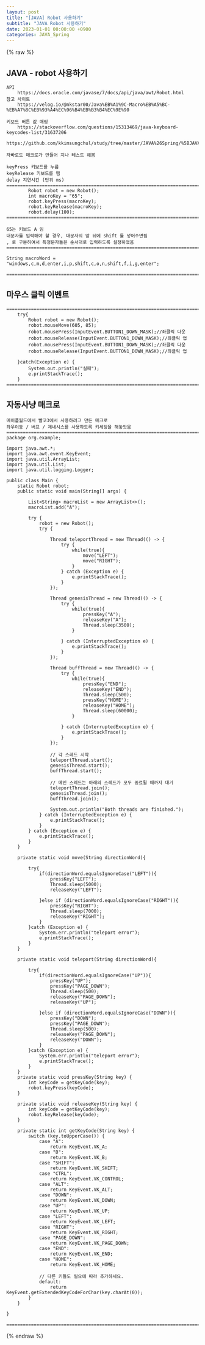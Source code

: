 ```yaml
---
layout: post
title: "[JAVA] Robot 사용하기"
subtitle: "JAVA Robot 사용하기"
date: 2023-01-01 00:00:00 +0900
categories: JAVA_Spring
---
```

{% raw %}
## JAVA - robot 사용하기  
  
	API  
		https://docs.oracle.com/javase/7/docs/api/java/awt/Robot.html  
	참고 사이트  
		https://velog.io/@nkstar00/Java%EB%A1%9C-Macro%EB%A5%BC-%EB%A7%8C%EB%93%A4%EC%96%B4%EB%B3%B4%EC%9E%90  
  
	키보드 버튼 값 매핑  
		https://stackoverflow.com/questions/15313469/java-keyboard-keycodes-list/31637206  
  
	https://github.com/kkimsungchul/study/tree/master/JAVA%26Spring/%5BJAVA%5D%20Robot%20%EC%82%AC%EC%9A%A9%ED%95%98%EA%B8%B0  
  
	자바로도 매크로가 만들어 지나 테스트 해봄  
  
	keyPress 키보드를 누름  
	keyRelease 키보드를 땜  
	delay 지연시간 (단위 ms)  
	==================================================================================================================================================  
			Robot robot = new Robot();  
			int macroKey = "65";  
			robot.keyPress(macroKey);  
			robot.keyRelease(macroKey);  
			robot.delay(100);  
	==================================================================================================================================================  
  
	65는 키보드 A 임  
	대문자를 입력해야 할 경우, 대문자의 앞 뒤에 shift 를 넣어주면됨  
	, 로 구분하여서 특정문자들은 순서대로 입력하도록 설정하였음  
	==================================================================================================================================================  
  
	String macroWord = "windows,c,m,d,enter,i,p,shift,c,o,n,shift,f,i,g,enter";  
  
	==================================================================================================================================================  
  
## 마우스 클릭 이벤트  
  
	======================================================================================================  
        try{  
            Robot robot = new Robot();  
            robot.mouseMove(605, 85);  
            robot.mousePress(InputEvent.BUTTON1_DOWN_MASK);//좌클릭 다운  
            robot.mouseRelease(InputEvent.BUTTON1_DOWN_MASK);//좌클릭 업  
            robot.mousePress(InputEvent.BUTTON1_DOWN_MASK);//좌클릭 다운  
            robot.mouseRelease(InputEvent.BUTTON1_DOWN_MASK);//좌클릭 업  
  
        }catch(Exception e) {  
            System.out.println("실패");  
            e.printStackTrace();  
        }  
	======================================================================================================  
  
## 자동사냥 매크로  
	메이플월드에서 빨코3에서 사용하려고 만든 매크로  
	좌우이동 / 버프 / 제네시스를 사용하도록 키세팅을 해놓앗음  
	==========================================================================  
	package org.example;  
  
	import java.awt.*;  
	import java.awt.event.KeyEvent;  
	import java.util.ArrayList;  
	import java.util.List;  
	import java.util.logging.Logger;  
  
	public class Main {  
		static Robot robot;  
		public static void main(String[] args) {  
  
			List<String> macroList = new ArrayList<>();  
			macroList.add("A");  
  
			try {  
				robot = new Robot();  
				try {  
  
					Thread teleportThread = new Thread(() -> {  
						try {  
							while(true){  
								move("LEFT");  
								move("RIGHT");  
							}  
						} catch (Exception e) {  
							e.printStackTrace();  
						}  
					});  
  
					Thread genesisThread = new Thread(() -> {  
						try {  
							while(true){  
								pressKey("A");  
								releaseKey("A");  
								Thread.sleep(3500);  
							}  
  
						} catch (InterruptedException e) {  
							e.printStackTrace();  
						}  
					});  
  
					Thread buffThread = new Thread(() -> {  
						try {  
							while(true){  
								pressKey("END");  
								releaseKey("END");  
								Thread.sleep(500);  
								pressKey("HOME");  
								releaseKey("HOME");  
								Thread.sleep(60000);  
							}  
  
						} catch (InterruptedException e) {  
							e.printStackTrace();  
						}  
					});  
  
					// 각 스레드 시작  
					teleportThread.start();  
					genesisThread.start();  
					buffThread.start();  
  
					// 메인 스레드는 아래의 스레드가 모두 종료될 때까지 대기  
					teleportThread.join();  
					genesisThread.join();  
					buffThread.join();  
  
					System.out.println("Both threads are finished.");  
				} catch (InterruptedException e) {  
					e.printStackTrace();  
				}  
			} catch (Exception e) {  
				e.printStackTrace();  
			}  
		}  
  
		private static void move(String directionWord){  
  
			try{  
				if(directionWord.equalsIgnoreCase("LEFT")){  
					pressKey("LEFT");  
					Thread.sleep(5000);  
					releaseKey("LEFT");  
  
				}else if (directionWord.equalsIgnoreCase("RIGHT")){  
					pressKey("RIGHT");  
					Thread.sleep(7000);  
					releaseKey("RIGHT");  
				}  
			}catch (Exception e) {  
				System.err.println("teleport error");  
				e.printStackTrace();  
			}  
		}  
  
		private static void teleport(String directionWord){  
  
			try{  
				if(directionWord.equalsIgnoreCase("UP")){  
					pressKey("UP");  
					pressKey("PAGE_DOWN");  
					Thread.sleep(500);  
					releaseKey("PAGE_DOWN");  
					releaseKey("UP");  
  
				}else if (directionWord.equalsIgnoreCase("DOWN")){  
					pressKey("DOWN");  
					pressKey("PAGE_DOWN");  
					Thread.sleep(500);  
					releaseKey("PAGE_DOWN");  
					releaseKey("DOWN");  
				}  
			}catch (Exception e) {  
				System.err.println("teleport error");  
				e.printStackTrace();  
			}  
		}  
		private static void pressKey(String key) {  
			int keyCode = getKeyCode(key);  
			robot.keyPress(keyCode);  
		}  
  
		private static void releaseKey(String key) {  
			int keyCode = getKeyCode(key);  
			robot.keyRelease(keyCode);  
		}  
  
		private static int getKeyCode(String key) {  
			switch (key.toUpperCase()) {  
				case "A":  
					return KeyEvent.VK_A;  
				case "B":  
					return KeyEvent.VK_B;  
				case "SHIFT":  
					return KeyEvent.VK_SHIFT;  
				case "CTRL":  
					return KeyEvent.VK_CONTROL;  
				case "ALT":  
					return KeyEvent.VK_ALT;  
				case "DOWN":  
					return KeyEvent.VK_DOWN;  
				case "UP":  
					return KeyEvent.VK_UP;  
				case "LEFT":  
					return KeyEvent.VK_LEFT;  
				case "RIGHT":  
					return KeyEvent.VK_RIGHT;  
				case "PAGE_DOWN":  
					return KeyEvent.VK_PAGE_DOWN;  
				case "END":  
					return KeyEvent.VK_END;  
				case "HOME":  
					return KeyEvent.VK_HOME;  
  
				// 다른 키들도 필요에 따라 추가하세요.  
				default:  
					return KeyEvent.getExtendedKeyCodeForChar(key.charAt(0));  
			}  
		}  
  
	}  
  
	==========================================================================  

{% endraw %}
